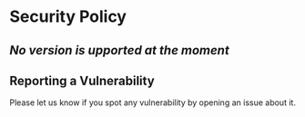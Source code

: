 # Security Policy

## _No version is upported at the moment_

## Reporting a Vulnerability

Please let us know if you spot any vulnerability by opening an issue about it.

